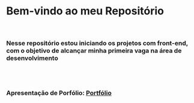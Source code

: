 <h1>Bem-vindo ao meu Repositório</h1>
<br>
<h3>Nesse repositório estou iniciando os projetos com front-end, com o objetivo de alcançar minha primeira vaga na área de desenvolvimento</h3>
<br>
<br>
<h3>Apresentação de Porfólio: <a href="https://candidokuerten.github.io/Projeto/Completo/Apresentação%20-%20Portfólio/index.html">Portfólio</a></h3>

